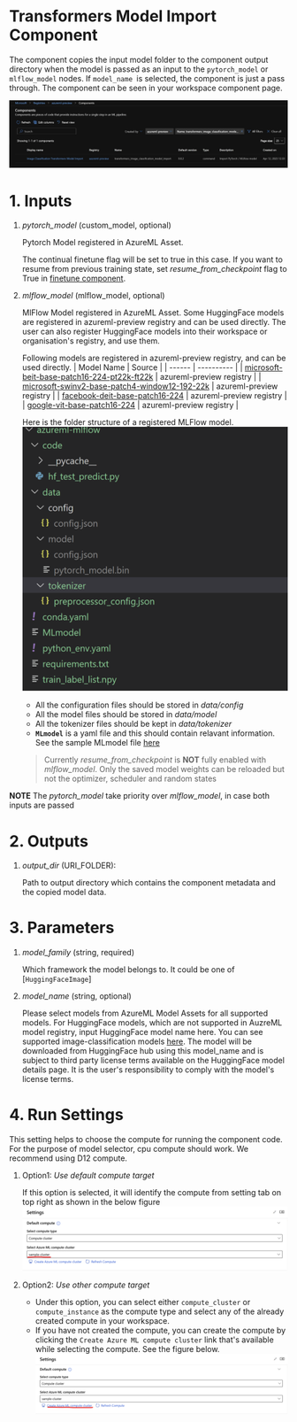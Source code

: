 # Transformers Model Import Component
The component copies the input model folder to the component output directory when the model is passed as an input to the `pytorch_model` or `mlflow_model` nodes. If `model_name `is selected, the component is just a pass through. The component can be seen in your workspace component page.

![as shown in the figure](../../images/image_classification_model_import.jpg)


# 1. Inputs

1. _pytorch_model_ (custom_model, optional)

    Pytorch Model registered in AzureML Asset.

    The continual finetune flag will be set to true in this case. If you want to resume from previous training state, set *resume_from_checkpoint* flag to True in [finetune component](transformers_finetune_component.md/#38-resume-from-checkpoint).

2. _mlflow_model_ (mlflow_model, optional)

    MlFlow Model registered in AzureML Asset. Some HuggingFace models are registered in azureml-preview registry and can be used directly. The user can also register HuggingFace models into their workspace or organisation's registry, and use them.

    Following models are registered in azureml-preview registry, and can be used directly.
    | Model Name | Source |
    | ------ | ---------- |
    | [microsoft-beit-base-patch16-224-pt22k-ft22k](https://ml.azure.com/registries/azureml-preview/models/microsoft-beit-base-patch16-224-pt22k-ft22k/version/1?tid=72f988bf-86f1-41af-91ab-2d7cd011db47#overview) | azureml-preview registry |
    | [microsoft-swinv2-base-patch4-window12-192-22k](https://ml.azure.com/registries/azureml-preview/models/microsoft-swinv2-base-patch4-window12-192-22k/version/1?tid=72f988bf-86f1-41af-91ab-2d7cd011db47#overview) | azureml-preview registry |
    | [facebook-deit-base-patch16-224](https://ml.azure.com/registries/azureml-preview/models/facebook-deit-base-patch16-224/version/1?tid=72f988bf-86f1-41af-91ab-2d7cd011db47#overview) | azureml-preview registry |
    | [google-vit-base-patch16-224](https://ml.azure.com/registries/azureml-preview/models/google-vit-base-patch16-224/version/1?tid=72f988bf-86f1-41af-91ab-2d7cd011db47#overview) | azureml-preview registry |

    Here is the folder structure of a registered MLFlow model.
    ![Mlflow Model Tree](../../images/mlflow_model_tree_for_hf_image_cls_comp.png)

    - All the configuration files should be stored in _data/config_
    - All the model files should be stored in _data/model_
    - All the tokenizer files should be kept in _data/tokenizer_
    - **`MLmodel`** is a yaml file and this should contain relavant information. See the sample MLmodel file [here](../../sample_files/HfImageMLmodel.yml)

    > Currently _resume_from_checkpoint_ is **NOT** fully enabled with _mlflow_model_. Only the saved model weights can be reloaded but not the optimizer, scheduler and random states

**NOTE** The _pytorch_model_ take priority over _mlflow_model_, in case both inputs are passed


# 2. Outputs
1. _output_dir_ (URI_FOLDER):

    Path to output directory which contains the component metadata and the copied model data.


# 3. Parameters
1. _model_family_ (string, required)

    Which framework the model belongs to.
    It could be one of [`HuggingFaceImage`]

2. _model_name_ (string, optional)

    Please select models from AzureML Model Assets for all supported models.
    For HuggingFace models, which are not supported in AuzreML model registry, input HuggingFace model name here. You can see supported image-classification models [here](https://huggingface.co/models?pipeline_tag=image-classification&library=transformers).
    The model will be downloaded from HuggingFace hub using this model_name and
    is subject to third party license terms available on the HuggingFace model details page.
    It is the user's responsibility to comply with the model's license terms.

# 4. Run Settings

This setting helps to choose the compute for running the component code. For the purpose of model selector, cpu compute should work. We recommend using D12 compute.

1. Option1: *Use default compute target*

    If this option is selected, it will identify the compute from setting tab on top right as shown in the below figure
    ![default compute target](../../images/default_compute_from_settings_for_image_components.png)

2. Option2: *Use other compute target*

    - Under this option, you can select either `compute_cluster` or `compute_instance` as the compute type and select any of the already created compute in your workspace.
    - If you have not created the compute, you can create the compute by clicking the `Create Azure ML compute cluster` link that's available while selecting the compute. See the figure below.
    ![other compute target](../../images/other_compute_target_for_image_components.png)
